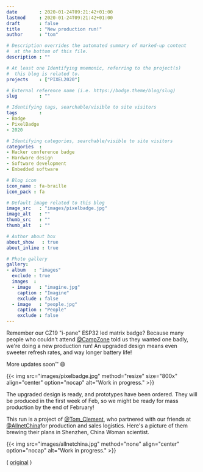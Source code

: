 ```yaml
---
date        : 2020-01-24T09:21:42+01:00
lastmod     : 2020-01-24T09:21:42+01:00
draft       : false
title       : "New production run!"
author      : "tom"

# Description overrides the automated summary of marked-up content
#  at the bottom of this file.
description : ""

# At least one Identifying mnemonic, referring to the project(s)
#  this blog is related to.
projects    : ["PIXEL2020"]

# External reference name (i.e. https://bodge.theme/blog/slug)
slug        : ""

# Identifying tags, searchable/visible to site visitors
tags        :
- Badge
- PixelBadge
- 2020

# Identifying categories, searchable/visible to site visitors
categories  :
- Hacker conference badge
- Hardware design
- Software development
- Embedded software

# Blog icon
icon_name : fa-braille
icon_pack : fa

# Default image related to this blog
image_src   : "images/pixelbadge.jpg"
image_alt   : ""
thumb_src   : ""
thumb_alt   : ""

# Author about box
about_show   : true
about_inline : true

# Photo gallery
gallery:
- album   : "images"
  exclude : true
  images  :
  - image   : "imagine.jpg"
    caption : "Imagine"
    exclude : false
  - image   : "people.jpg"
    caption : "People"
    exclude : false
---
```


Remember our CZ19 "i-pane" ESP32 led matrix badge? Because many people who couldn't attend [@CampZone](https://twitter.com/CampZone) told us they wanted one badly, we're doing a new production run! An upgraded design means even sweeter refresh rates, and way longer battery life!

More updates soon™ :smile:

{{< img src="images/pixelbadge.jpg" method="resize" size="800x" align="center" option="nocap" alt="Work in progress." >}}

The upgraded design is ready, and prototypes have been ordered. They will be produced in the first week of Feb, so we might be ready for mass production by the end of February!

This run is a project of [@Tom_Clement](https://twitter.com/Tom_Clement), who partnered with our friends at [@AllnetChina](https://twitter.com/AllnetChina)for production and sales logistics. Here's a picture of them brewing their plans in Shenzhen, China Woman scientist.

{{< img src="images/allnetchina.jpg" method="none" align="center" option="nocap" alt="Work in progress." >}}

( [original](https://twitter.com/HackZoneNL/status/1220637774254157826) )

